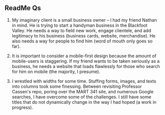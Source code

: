 ## ReadMe Qs

1. My imaginary client is a small business owner – I had my friend Nathan in mind. He is trying to start a handyman business in the Blackfoot Valley. He needs a way to field new work, engage clientele, and add legitimacy to his business (business cards, website, merchandise). He also needs a way for people to find him (word of mouth only goes so far).

2. It is important to consider a mobile-first design because the amount of mobile-users is staggering. If my friend wants to be taken seriously as a business, he needs a website that loads flawlessly for those who search for him on mobile (the majority, I presume).

3. I wrestled with widths for some time. Stuffing forms, images, and texts into columns took some finessing. Between revisiting Professor Cassen's repo, poring over the MART 341 site, and numerous Google searches, I have overcome some of the challenges. I still have some titles that do not dynamically change in the way I had hoped (a work in progress).
